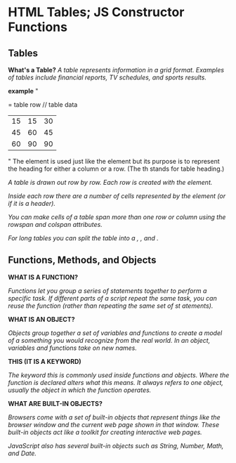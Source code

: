 # HTML Tables; JS Constructor Functions


## Tables

**What's a Table?**
_A table represents information in a grid format. Examples of tables include financial reports, TV schedules, and sports results._

**example**
"<table>
<tr>= table row
<td>15</td>// table data
<td>15</td>
<td>30</td>
</tr>
<tr>
<td>45</td>
<td>60</td>
<td>45</td>
</tr>
<tr>
<td>60</td>
<td>90</td>
<td>90</td>
</tr>
</table>"

<th>The <th> element is used just like the <td> element but its purpose is to represent the heading for either a column or a row. (The th stands for table heading.)



_A table is drawn out row by row. Each row is created with the <tr> element._

_Inside each row there are a number of cells represented by the <td> element (or <th> if it is a header)._

_You can make cells of a table span more than one row or column using the rowspan and colspan attributes._

_For long tables you can split the table into a <thead>, <tbody>, and <tfoot>._







## Functions, Methods, and Objects


**WHAT IS A FUNCTION?**


_Functions let you group a series of statements together to perform a specific task. If different parts of a script repeat the same task, you can reuse the function (rather than repeating the same set of st atements)._



**WHAT IS AN OBJECT?**


_Objects group together a set of variables and functions to create a model of a something you would recognize from the real world. In an object, variables and functions take on new names._


**THIS (IT IS A KEYWORD)**

_The keyword this is commonly used inside functions and objects. Where the function is declared alters what this means. It always refers to one object, usually the object in which the function operates._



**WHAT ARE BUILT-IN OBJECTS?**

_Browsers come with a set of built-in objects that represent things like the browser window and the current web page shown in that window. These built-in objects act like a toolkit for creating interactive web pages._

_JavaScript also has several built-in objects such as String, Number, Math, and Date._